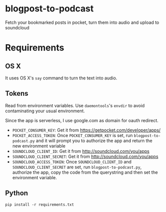 # blogpost-to-podcast

Fetch your bookmarked posts in pocket, turn them into audio and upload to soundcloud

# Requirements

## OS X

It uses OS X's `say` command to turn the text into audio.

## Tokens

Read from environment variables. Use `daemontools`'s `envdir` to avoid
contaminating your usual environment.

Since the app is serverless, I use google.com as domain for oauth redirect.

* `POCKET_CONSUMER_KEY`: Get it from https://getpocket.com/developer/apps/
* `POCKET_ACCESS_TOKEN`: Once `POCKET_CONSUMER_KEY` is set,
run `blogpost-to-podcast.py` and it will prompt you to authorize the app and
return the new environment variable
* `SOUNDCLOUD_CLIENT_ID`: Get it from http://soundcloud.com/you/apps
* `SOUNDCLOUD_CLIENT_SECRET`: Get it from http://soundcloud.com/you/apps
* `SOUNDCLOUD_ACCESS_TOKEN`: Once `SOUNDCLOUD_CLIENT_ID` and `SOUNDCLOUD_CLIENT_SECRET`
are set, run `blogpost-to-podcast.py`, authorize the app, copy the code from
the querystring and then set the environment variable.

## Python

```
pip install -r requirements.txt
```
